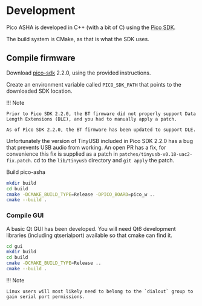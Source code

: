 # Development

Pico ASHA is developed in C++ (with a bit of C) using the [Pico SDK](https://github.com/raspberrypi/pico-sdk).

The build system is CMake, as that is what the SDK uses.

## Compile firmware

Download [pico-sdk](https://github.com/raspberrypi/pico-sdk) 2.2.0, using the provided instructions.

Create an environment variable called `PICO_SDK_PATH` that points to the downloaded SDK location.

!!! Note

    Prior to Pico SDK 2.2.0, the BT firmware did not properly support Data Length Extensions (DLE), and you had to manually apply a patch.

    As of Pico SDK 2.2.0, the BT firmware has been updated to support DLE. 


Unfortunately the version of TinyUSB included in Pico SDK 2.2.0 has a bug that prevents USB audio from working. An open PR has a fix, for convenience this fix is supplied as a patch in `patches/tinyusb-v0.18-uac2-fix.patch`. cd to the `lib/tinyusb` directory and `git apply` the patch.

Build pico-asha
```sh
mkdir build
cd build
cmake -DCMAKE_BUILD_TYPE=Release -DPICO_BOARD=pico_w ..
cmake --build .
```

### Compile GUI

A basic Qt GUI has been developed. You will need Qt6 development libraries (including qtserialport) available so that cmake can find it.

```sh
cd gui
mkdir build
cd build
cmake -DCMAKE_BUILD_TYPE=Release ..
cmake --build .
```

!!! Note

    Linux users will most likely need to belong to the `dialout` group to gain serial port permissions.